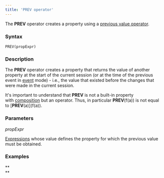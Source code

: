 ```yaml
---
title: 'PREV operator'
---
```


The **PREV** operator creates a property using a [previous value operator](Previous_value_PREV.md).

### Syntax

    PREV(propExpr)

### Description

The **PREV** operator creates a property that returns the value of another property at the start of the current session (or at the time of the previous event in [event](Events.md#change-operators'-event-mode) mode) - i.e., the value that existed before the changes that were made in the current session.

It's important to understand that **PREV** is not a built-in property with [composition](Composition_JOIN.md) but an operator. Thus, in particular **PREV**(f(a)) is not equal to \[**PREV**(a)\](f(a)).

### Parameters

*propExpr*

[Expressions](Expression.md) whose value defines the property for which the previous value must be obtained.

### Examples



**  
**
